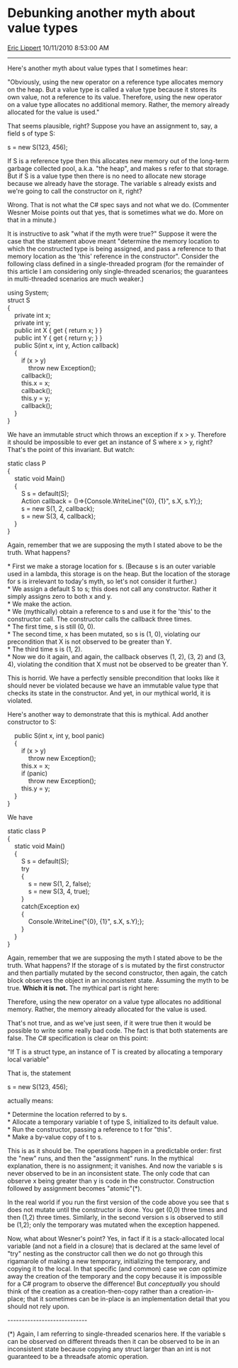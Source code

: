 # Debunking another myth about value types

[Eric Lippert](https://social.msdn.microsoft.com/profile/Eric%20Lippert) 10/11/2010 8:53:00 AM

-----

Here's another myth about value types that I sometimes hear:

"Obviously, using the new operator on a reference type allocates memory on the heap. But a value type is called a value type because it stores its own value, not a reference to its value. Therefore, using the new operator on a value type allocates no additional memory. Rather, the memory already allocated for the value is used."

That seems plausible, right? Suppose you have an assignment to, say, a field s of type S:

 

s = new S(123, 456);

If S is a reference type then this allocates new memory out of the long-term garbage collected pool, a.k.a. "the heap", and makes s refer to that storage. But if S is a value type then there is no need to allocate new storage because we already have the storage. The variable s already exists and we're going to call the constructor on it, right?

Wrong. That is not what the C\# spec says and not what we do. (Commenter Wesner Moise points out that yes, that is sometimes what we do. More on that in a minute.)

It is instructive to ask "what if the myth were true?" Suppose it were the case that the statement above meant "determine the memory location to which the constructed type is being assigned, and pass a reference to that memory location as the 'this' reference in the constructor". Consider the following class defined in a single-threaded program (for the remainder of this article I am considering only single-threaded scenarios; the guarantees in multi-threaded scenarios are much weaker.)

 

using System;  
struct S  
{  
    private int x;  
    private int y;  
    public int X { get { return x; } }  
    public int Y { get { return y; } }  
    public S(int x, int y, Action callback)  
    {  
        if (x \> y)  
            throw new Exception();  
        callback();  
        this.x = x;  
        callback();  
        this.y = y;  
        callback();  
    }  
}

We have an immutable struct which throws an exception if x \> y. Therefore it should be impossible to ever get an instance of S where x \> y, right? That's the point of this invariant. But watch:

 

static class P  
{  
    static void Main()  
    {  
        S s = default(S);  
        Action callback = ()=\>{Console.WriteLine("{0}, {1}", s.X, s.Y);};  
        s = new S(1, 2, callback);  
        s = new S(3, 4, callback);  
    }  
}

Again, remember that we are supposing the myth I stated above to be the truth. What happens?

\* First we make a storage location for s. (Because s is an outer variable used in a lambda, this storage is on the heap. But the location of the storage for s is irrelevant to today's myth, so let's not consider it further.)  
\* We assign a default S to s; this does not call any constructor. Rather it simply assigns zero to both x and y.  
\* We make the action.  
\* We (mythically) obtain a reference to s and use it for the 'this' to the constructor call. The constructor calls the callback three times.  
\* The first time, s is still (0, 0).  
\* The second time, x has been mutated, so s is (1, 0), violating our precondition that X is not observed to be greater than Y.  
\* The third time s is (1, 2).  
\* Now we do it again, and again, the callback observes (1, 2), (3, 2) and (3, 4), violating the condition that X must not be observed to be greater than Y.

This is horrid. We have a perfectly sensible precondition that looks like it should never be violated because we have an immutable value type that checks its state in the constructor. And yet, in our mythical world, it is violated.

Here's another way to demonstrate that this is mythical. Add another constructor to S:

 

    public S(int x, int y, bool panic)  
    {  
        if (x \> y)  
            throw new Exception();  
        this.x = x;  
        if (panic)  
            throw new Exception();  
        this.y = y;  
    }  
}

We have

static class P  
{  
    static void Main()  
    {  
        S s = default(S);  
        try  
        {  
            s = new S(1, 2, false);  
            s = new S(3, 4, true);  
        }  
        catch(Exception ex)  
        {  
            Console.WriteLine("{0}, {1}", s.X, s.Y);};  
        }  
    }  
}

Again, remember that we are supposing the myth I stated above to be the truth. What happens? If the storage of s is mutated by the first constructor and then partially mutated by the second constructor, then again, the catch block observes the object in an inconsistent state. Assuming the myth to be true. **Which it is not.** The mythical part is right here:

Therefore, using the new operator on a value type allocates no additional memory. Rather, the memory already allocated for the value is used.

That's not true, and as we've just seen, if it were true then it would be possible to write some really bad code. The fact is that both statements are false. The C\# specification is clear on this point:

"If T is a struct type, an instance of T is created by allocating a temporary local variable"

That is, the statement

s = new S(123, 456);

actually means:

\* Determine the location referred to by s.  
\* Allocate a temporary variable t of type S, initialized to its default value.  
\* Run the constructor, passing a reference to t for "this".  
\* Make a by-value copy of t to s.

This is as it should be. The operations happen in a predictable order: first the "new" runs, and then the "assignment" runs. In the mythical explanation, there is no assignment; it vanishes. And now the variable s is never observed to be in an inconsistent state. The only code that can observe x being greater than y is code in the constructor. Construction followed by assignment becomes "atomic"(\*).

In the real world if you run the first version of the code above you see that s does not mutate until the constructor is done. You get (0,0) three times and then (1,2) three times. Similarly, in the second version s is observed to still be (1,2); only the temporary was mutated when the exception happened.

Now, what about Wesner's point? Yes, in fact if it is a stack-allocated local variable (and not a field in a closure) that is declared at the same level of "try" nesting as the constructor call then we do not go through this rigamarole of making a new temporary, initializing the temporary, and copying it to the local. In that specific (and common) case we *can* optimize away the creation of the temporary and the copy because it is impossible for a C\# program to observe the difference\! But *conceptually* you should think of the creation as a creation-then-copy rather than a creation-in-place; that it sometimes can be in-place is an implementation detail that you should not rely upon.

\----------------------------

(\*) Again, I am referring to single-threaded scenarios here. If the variable s can be observed on different threads then it can be observed to be in an inconsistent state because copying any struct larger than an int is not guaranteed to be a threadsafe atomic operation.

